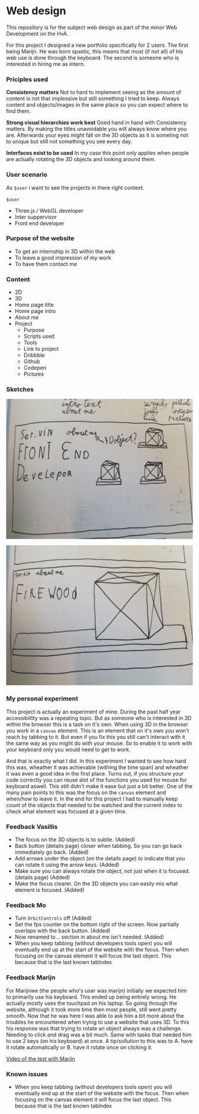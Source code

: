 # Web design

This repository is for the subject web design as part of the minor Web Development on the HvA.

For this project I designed a new portfolio specifically for 2 users. The first being Marijn. He was born spastic, this means that most (if not all) of his web use is done through the keyboard. The second is someone who is interested in hiring me as intern.

### Priciples used

**Consistency matters**
Not to hard to implement seeing as the amount of content is not that implessive but still something I tried to keep. Always content and objects/images in the same place so you can expect where to find them.

**Strong visual hierarchies work best**
Goed hand in hand with Consistency matters. By making the titles unavoidable you will always know where you are. Afterwards your eyes might fall on the 3D objects as it is someting not to unique but still not something you see every day.

**Interfaces exist to be used**
In my case this point only applies when people are actually rotating the 3D objects and looking around them.

### User scenario

As `$user` i want to see the projects in there right context.

`$user`

- Three.js / WebGL developer
- Inter suppervisor
- Front end developer

### Purpose of the website

- To get an internship in 3D within the web
- To leave a good impression of my work
- To have them contact me

### Content 

- 2D
- 3D
- Home page title
- Home page intro
- About me
- Project
	- Purpose
	- Scripts used
	- Tools
	- Link to project
	- Dribbble
	- Github
	- Codepen
	- Pictures

### Sketches

![]( ./markdown-images/1.jpg )

![]( ./markdown-images/2.jpg )

### My personal experiment

This project is actually an experiment of mine. During the past half year accessibillity was a repeating topic. But as someone who is interested in 3D within the browser this is a task on it's own. When using 3D in the browser you work in a `canvas` element. This is an element that on it's own you won't reach by tabbing to it. But even if you fix this you still can't interact with it the same way as you might do with your mouse. So to enable it to work with your keyboard only you would need to get to work.

And that is exactly what I did. In this experiment I wanted to see how hard this was, wheather it was achievable (withing the time span) and wheather it was even a good idea in the first place. Turns out, if you structure your code correctly you can reuse alot of the functions you used for mouse for keyboard aswell. This still didn't make it ease but just a bit better. One of the many pain points to this was the focus on the `canvas` element and when/how to leave it. In the end for this project I had to manually keep count of the objects that needed to be watched and the current index to check what element was focused at a given time.

### Feedback Vasillis

- The focus on the 3D objects is to subtle. (Added)
- Back button (details page) closer when tabbing. So you can go back immediately go back. (Added)
- Add arrows under the object (on the details page) to indicate that you can rotate it using the arrow keys. (Added)
- Make sure you can always rotate the object, not just when it is focused. (details page) (Added)
- Make the focus clearer. On the 3D objects you can easily mis what element is focused. (Added)

### Feedback Mo

- Turn `OrbitControls` off (Added)
- Set the fps counter on the bottom right of the screen. Now partially overlaps with the back button. (Added)
- Now renamed to... section in about me isn't needed. (Added)
- When you keep tabbing (without developers tools open) you will eventually end up at the start of the website with the focus. Then when focusing on the canvas element it will focus the last object. This because that is the last known tabIndex

### Feedback Marijn

For Marijnwe (the people who's user was marijn) initially we expected him to primarily use his keyboard. This ended up being entirely wrong. He actually mostly uses the touchpad on his laptop. So going through the website, although it took more time then most people, still went pretty smooth. Now that he was here I was able to ask him a bit more about the troubles he encountered when trying to use a website that uses 3D. To this his response was that trying to rotate an object always was a challenge. Needing to click and drag was a bit much. Same with tasks that needed him to use 2 keys (on his keyboard) at once. A tip/sollution to this was to A. have it rotate automatically or B. have it rotate once on clicking it.

[Video of the test with Marijn]

[Video of the test with Marijn]: https://www.youtube.com/watch?v=4htr2Zfk7sU

### Known issues

- When you keep tabbing (without developers tools open) you will eventually end up at the start of the website with the focus. Then when focusing on the canvas element it will focus the last object. This because that is the last known tabIndex